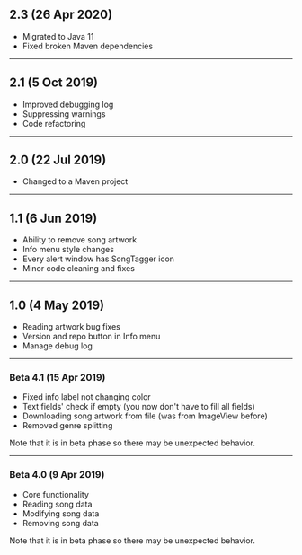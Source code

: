 ## 2.3 (26 Apr 2020)
* Migrated to Java 11
* Fixed broken Maven dependencies

---

## 2.1 (5 Oct 2019)
* Improved debugging log
* Suppressing warnings
* Code refactoring

---

## 2.0 (22 Jul 2019)
* Changed to a Maven project

---

## 1.1 (6 Jun 2019)

* Ability to remove song artwork 
* Info menu style changes 
* Every alert window has SongTagger icon 
* Minor code cleaning and fixes

---

## 1.0 (4 May 2019)

* Reading artwork bug fixes 
* Version and repo button in Info menu 
* Manage debug log

---

### Beta 4.1 (15 Apr 2019)

* Fixed info label not changing color 
* Text fields' check if empty (you now don't have to fill all fields) 
* Downloading song artwork from file (was from ImageView before) 
* Removed genre splitting

Note that it is in beta phase so there may be unexpected behavior.

---

### Beta 4.0 (9 Apr 2019)

* Core functionality
* Reading song data
* Modifying song data
* Removing song data

Note that it is in beta phase so there may be unexpected behavior.